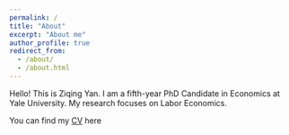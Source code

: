 ```yaml
---
permalink: /
title: "About"
excerpt: "About me"
author_profile: true
redirect_from: 
  - /about/
  - /about.html
---
```


Hello! This is Ziqing Yan. I am a fifth-year PhD Candidate in Economics at Yale University. My research focuses on Labor Economics. 

You can find my [CV](http://ziqing-yan.github.io/files/CV_ziqingyan.pdf) here